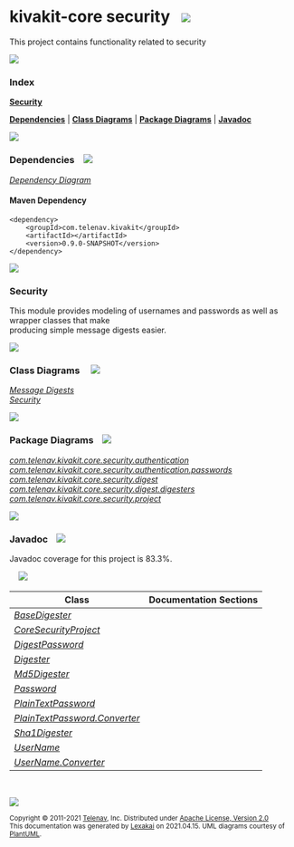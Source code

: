 # kivakit-core security &nbsp;&nbsp;![](http://kivakit.org/images/lock-40.png)

This project contains functionality related to security

![](https://kivakit.org/images/horizontal-line.png)

### Index

[**Security**](#security)  

[**Dependencies**](#dependencies) | [**Class Diagrams**](#class-diagrams) | [**Package Diagrams**](#package-diagrams) | [**Javadoc**](#javadoc)

![](https://kivakit.org/images/horizontal-line.png)

### Dependencies <a name="dependencies"></a> &nbsp;&nbsp; ![](https://kivakit.org/images/dependencies-40.png)

[*Dependency Diagram*](documentation/diagrams/dependencies.svg)

#### Maven Dependency

    <dependency>
        <groupId>com.telenav.kivakit</groupId>
        <artifactId></artifactId>
        <version>0.9.0-SNAPSHOT</version>
    </dependency>

![](https://kivakit.org/images/short-horizontal-line.png)

[//]: # (start-user-text)

### Security <a name = "security"></a>

This module provides modeling of usernames and passwords as well as wrapper classes that make  
producing simple message digests easier.

[//]: # (end-user-text)

![](https://kivakit.org/images/short-horizontal-line.png)

### Class Diagrams <a name="class-diagrams"></a> &nbsp; &nbsp; ![](https://kivakit.org/images/diagram-48.png)

[*Message Digests*](documentation/diagrams/diagram-security-digest.svg)  
[*Security*](documentation/diagrams/diagram-security.svg)  

![](https://kivakit.org/images/short-horizontal-line.png)

### Package Diagrams <a name="package-diagrams"></a> &nbsp;&nbsp; ![](https://kivakit.org/images/box-40.png)

[*com.telenav.kivakit.core.security.authentication*](documentation/diagrams/com.telenav.kivakit.core.security.authentication.svg)  
[*com.telenav.kivakit.core.security.authentication.passwords*](documentation/diagrams/com.telenav.kivakit.core.security.authentication.passwords.svg)  
[*com.telenav.kivakit.core.security.digest*](documentation/diagrams/com.telenav.kivakit.core.security.digest.svg)  
[*com.telenav.kivakit.core.security.digest.digesters*](documentation/diagrams/com.telenav.kivakit.core.security.digest.digesters.svg)  
[*com.telenav.kivakit.core.security.project*](documentation/diagrams/com.telenav.kivakit.core.security.project.svg)  

![](https://kivakit.org/images/short-horizontal-line.png)

### Javadoc <a name="javadoc"></a> &nbsp;&nbsp; ![](https://kivakit.org/images/books-40.png)

Javadoc coverage for this project is 83.3%.  
  
&nbsp; &nbsp;  ![](documentation/images/meter-80-12.png)



| Class | Documentation Sections |
|---|---|
| [*BaseDigester*](https://telenav.github.io/kivakit-data/javadoc/kivakit.core.security/com/telenav/kivakit/core/security/digest/BaseDigester.html) |  |  
| [*CoreSecurityProject*](https://telenav.github.io/kivakit-data/javadoc/kivakit.core.security/com/telenav/kivakit/core/security/project/CoreSecurityProject.html) |  |  
| [*DigestPassword*](https://telenav.github.io/kivakit-data/javadoc/kivakit.core.security/com/telenav/kivakit/core/security/authentication/passwords/DigestPassword.html) |  |  
| [*Digester*](https://telenav.github.io/kivakit-data/javadoc/kivakit.core.security/com/telenav/kivakit/core/security/digest/Digester.html) |  |  
| [*Md5Digester*](https://telenav.github.io/kivakit-data/javadoc/kivakit.core.security/com/telenav/kivakit/core/security/digest/digesters/Md5Digester.html) |  |  
| [*Password*](https://telenav.github.io/kivakit-data/javadoc/kivakit.core.security/com/telenav/kivakit/core/security/authentication/Password.html) |  |  
| [*PlainTextPassword*](https://telenav.github.io/kivakit-data/javadoc/kivakit.core.security/com/telenav/kivakit/core/security/authentication/passwords/PlainTextPassword.html) |  |  
| [*PlainTextPassword.Converter*](https://telenav.github.io/kivakit-data/javadoc/kivakit.core.security/com/telenav/kivakit/core/security/authentication/passwords/PlainTextPassword.Converter.html) |  |  
| [*Sha1Digester*](https://telenav.github.io/kivakit-data/javadoc/kivakit.core.security/com/telenav/kivakit/core/security/digest/digesters/Sha1Digester.html) |  |  
| [*UserName*](https://telenav.github.io/kivakit-data/javadoc/kivakit.core.security/com/telenav/kivakit/core/security/authentication/UserName.html) |  |  
| [*UserName.Converter*](https://telenav.github.io/kivakit-data/javadoc/kivakit.core.security/com/telenav/kivakit/core/security/authentication/UserName.Converter.html) |  |  

[//]: # (start-user-text)



[//]: # (end-user-text)

<br/>

![](https://kivakit.org/images/horizontal-line.png)

<sub>Copyright &#169; 2011-2021 [Telenav](http://telenav.com), Inc. Distributed under [Apache License, Version 2.0](LICENSE)</sub>  
<sub>This documentation was generated by [Lexakai](https://github.com/Telenav/lexakai) on 2021.04.15. UML diagrams courtesy
of [PlantUML](http://plantuml.com).</sub>

